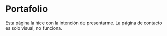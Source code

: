 # Portafolio
Esta página la hice con la intención de presentarme.
La página de contacto es solo visual, no funciona.

